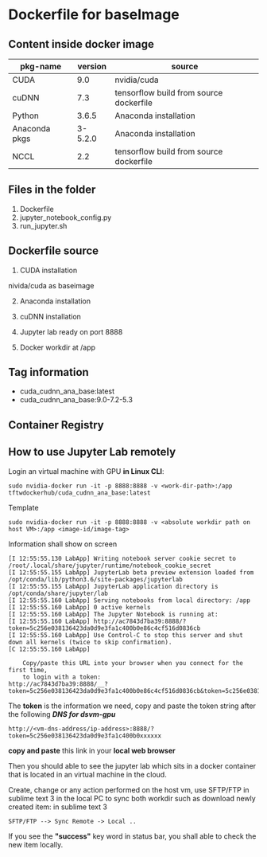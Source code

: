 # Dockerfile for baseImage

## Content inside docker image ##

| pkg-name | version | source |
| -------- | ------- | ------ |
| CUDA     | 9.0     | nvidia/cuda|
| cuDNN    | 7.3     | tensorflow build from source dockerfile |
| Python | 3.6.5 | Anaconda installation |
| Anaconda pkgs | 3-5.2.0 | Anaconda installation |
| NCCL | 2.2 | tensorflow build from source dockerfile |

## Files in the folder ##
1.  Dockerfile
2.  jupyter_notebook_config.py
3.  run_jupyter.sh


## Dockerfile source ##

1.  CUDA installation

nivida/cuda as baseimage

2.  Anaconda installation

3.  cuDNN installation

4.  Jupyter lab ready on port 8888

5.  Docker workdir at /app

## Tag information ##

-  cuda_cudnn_ana_base:latest
-  cuda_cudnn_ana_base:9.0-7.2-5.3


## Container Registry ##


## How to use Jupyter Lab remotely ##

Login an virtual machine with GPU __in Linux CLI__:

```
sudo nvidia-docker run -it -p 8888:8888 -v <work-dir-path>:/app tftwdockerhub/cuda_cudnn_ana_base:latest
```

Template
```
sudo nvidia-docker run -it -p 8888:8888 -v <absolute workdir path on host VM>:/app <image-id/image-tag>
```

Information shall show on screen
```
[I 12:55:55.130 LabApp] Writing notebook server cookie secret to /root/.local/share/jupyter/runtime/notebook_cookie_secret
[I 12:55:55.155 LabApp] JupyterLab beta preview extension loaded from /opt/conda/lib/python3.6/site-packages/jupyterlab
[I 12:55:55.155 LabApp] JupyterLab application directory is /opt/conda/share/jupyter/lab
[I 12:55:55.160 LabApp] Serving notebooks from local directory: /app
[I 12:55:55.160 LabApp] 0 active kernels
[I 12:55:55.160 LabApp] The Jupyter Notebook is running at:
[I 12:55:55.160 LabApp] http://ac7843d7ba39:8888/?token=5c256e038136423da0d9e3fa1c400b0e86c4cf516d0836cb
[I 12:55:55.160 LabApp] Use Control-C to stop this server and shut down all kernels (twice to skip confirmation).
[C 12:55:55.160 LabApp]

    Copy/paste this URL into your browser when you connect for the first time,
    to login with a token:
http://ac7843d7ba39:8888/__?token=5c256e038136423da0d9e3fa1c400b0e86c4cf516d0836cb&token=5c256e0381xxxxxxxxxxxxxxx__

```

The __token__ is the information we need, copy and paste the token string after the following ___DNS for dsvm-gpu___

```
http://<vm-dns-address/ip-address>:8888/?token=5c256e038136423da0d9e3fa1c400b0xxxxxx
```

__copy and paste__ this link in your __local web browser__

Then you should able to see the jupyter lab which sits in a docker container that is located in an virtual machine in the cloud.

Create, change or any action performed on the host vm, use SFTP/FTP in sublime text 3 in the local PC to sync both workdir
such as download newly created item:
in sublime text 3

```
SFTP/FTP --> Sync Remote -> Local ..
```

If you see the __"success"__ key word in status bar, you shall able to check the new item locally.